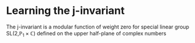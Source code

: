 # Learning the j-invariant

 The j-invariant is a modular function of weight zero for special linear group SL(2,$\mathbb{P}_{1}\times \mathbb{C}$) defined on the upper half-plane of complex numbers
